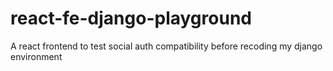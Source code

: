 # react-fe-django-playground
A react frontend to test social auth compatibility before recoding my django environment
